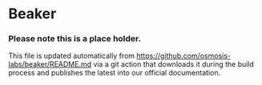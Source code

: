# Beaker

### Please note this is a place holder.
This file is updated automatically from https://github.com/osmosis-labs/beaker/README.md via a git action that downloads it during the build process and publishes the latest into our official documentation.
